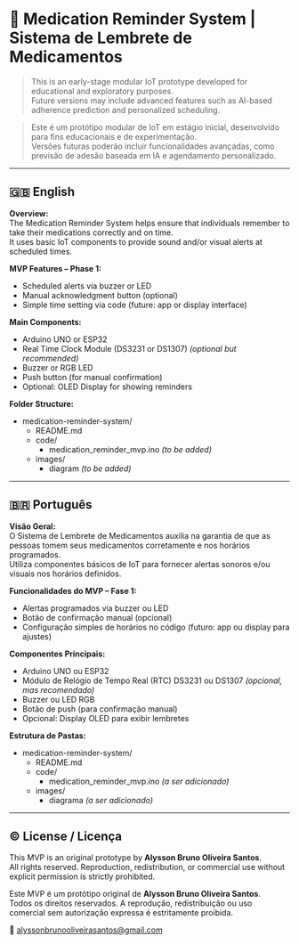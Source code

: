 # 💊 Medication Reminder System | Sistema de Lembrete de Medicamentos

> This is an early-stage modular IoT prototype developed for educational and exploratory purposes.  
> Future versions may include advanced features such as AI-based adherence prediction and personalized scheduling.

> Este é um protótipo modular de IoT em estágio inicial, desenvolvido para fins educacionais e de experimentação.  
> Versões futuras poderão incluir funcionalidades avançadas, como previsão de adesão baseada em IA e agendamento personalizado.

---

## 🇬🇧 English

**Overview:**  
The Medication Reminder System helps ensure that individuals remember to take their medications correctly and on time.  
It uses basic IoT components to provide sound and/or visual alerts at scheduled times.

**MVP Features – Phase 1:**

- Scheduled alerts via buzzer or LED
- Manual acknowledgment button (optional)
- Simple time setting via code (future: app or display interface)

**Main Components:**

- Arduino UNO or ESP32  
- Real Time Clock Module (DS3231 or DS1307) *(optional but recommended)*  
- Buzzer or RGB LED  
- Push button (for manual confirmation)  
- Optional: OLED Display for showing reminders

**Folder Structure:**

- medication-reminder-system/  
  - README.md  
  - code/  
    - medication_reminder_mvp.ino *(to be added)*  
  - images/  
    - diagram *(to be added)*

---

## 🇧🇷 Português

**Visão Geral:**  
O Sistema de Lembrete de Medicamentos auxilia na garantia de que as pessoas tomem seus medicamentos corretamente e nos horários programados.  
Utiliza componentes básicos de IoT para fornecer alertas sonoros e/ou visuais nos horários definidos.

**Funcionalidades do MVP – Fase 1:**

- Alertas programados via buzzer ou LED
- Botão de confirmação manual (opcional)
- Configuração simples de horários no código (futuro: app ou display para ajustes)

**Componentes Principais:**

- Arduino UNO ou ESP32  
- Módulo de Relógio de Tempo Real (RTC) DS3231 ou DS1307 *(opcional, mas recomendado)*  
- Buzzer ou LED RGB  
- Botão de push (para confirmação manual)  
- Opcional: Display OLED para exibir lembretes

**Estrutura de Pastas:**

- medication-reminder-system/  
  - README.md  
  - code/  
    - medication_reminder_mvp.ino *(a ser adicionado)*  
  - images/  
    - diagrama *(a ser adicionado)*

---

## ©️ License / Licença

This MVP is an original prototype by **Alysson Bruno Oliveira Santos**.  
All rights reserved. Reproduction, redistribution, or commercial use without explicit permission is strictly prohibited.

Este MVP é um protótipo original de **Alysson Bruno Oliveira Santos**.  
Todos os direitos reservados. A reprodução, redistribuição ou uso comercial sem autorização expressa é estritamente proibida.

📧 alyssonbrunooliveirasantos@gmail.com
